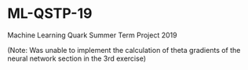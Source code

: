 # ML-QSTP-19
Machine Learning Quark Summer Term Project 2019

(Note: Was unable to implement the calculation of theta gradients of the neural network section in the 3rd exercise)
